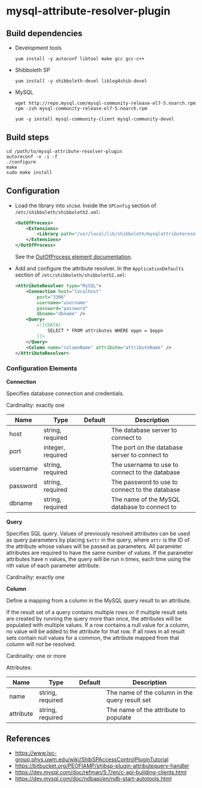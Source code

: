 # mysql-attribute-resolver-plugin

## Build dependencies

* Development tools
  ```Shell
  yum install -y autoconf libtool make gcc gcc-c++
  ```

* Shibboleth SP
  ```Shell
  yum install -y shibboleth-devel liblog4shib-devel
  ```

* MySQL
  ```Shell
  wget http://repo.mysql.com/mysql-community-release-el7-5.noarch.rpm
  rpm -ivh mysql-community-release-el7-5.noarch.rpm

  yum -y install mysql-community-client mysql-community-devel
  ```

## Build steps

```Shell
cd /path/to/mysql-attribute-resolver-plugin
autoreconf -v -i -f
./configure
make
sudo make install
```

## Configuration

* Load the library into `shibd`. Inside the `SPConfig` section of `/etc/shibboleth/shibboleth2.xml`:

    ```xml
    <OutOfProcess>
        <Extensions>
            <Library path="/usr/local/lib/shibboleth/mysqlattributeresolver.so" fatal="true"/>
        </Extensions>
    </OutOfProcess>
    ```

    See the [OutOfProcess element documentation](https://wiki.shibboleth.net/confluence/display/SHIB2/NativeSPOutOfProcess).

* Add and configure the attribute resolver. In the `ApplicationDefaults` section of `/etc/shibboleth/shibboleth2.xml`:

    ```xml
    <AttributeResolver type="MySQL">
        <Connection host="localhost"
            port="3306"
            username="username"
            password="password"
            dbname="dbname" />
        <Query>
            <![CDATA[
                SELECT * FROM attributes WHERE eppn = $eppn
            ]]>
        </Query>
        <Column name="columnName" attribute="attributeName" />
    </AttributeResolver>
    ```

### Configuration Elements

**Connection**

Specifies database connection and credentials.

Cardinality: exactly one

| Name | Type | Default | Description |
| --- | --- | --- | --- |
| host | string, required | | The database server to connect to |
| port | integer, required | | The port on the database server to connect to |
| username | string, required | | The username to use to connect to the database |
| password | string, required | | The password to use to connect to the database |
| dbname | string, required | | The name of the MySQL database to connect to |

**Query**

Specifies SQL query. Values of previously resolved attributes can be used as query parameters by placing `$attr`
in the query, where `attr` is the ID of the attribute whose values will be passed as parameters. All parameter
attributes are required to have the same number of values. If the parameter attributes have n values, the query
will be run n times, each time using the nth value of each parameter attribute.

Cardinality: exactly one

**Column**

Define a mapping from a column in the MySQL query result to an attribute.

If the result set of a query contains multiple rows or if multiple result sets are created by running the query
more than once, the attributes will be populated with multiple values. If a row contains a null value for a column,
no value will be added to the attribute for that row. If all rows in all result sets contain null values for a
common, the attribute mapped from that column will not be resolved.

Cardinality: one or more

Attributes:

| Name | Type | Default | Description |
| --- | --- | --- | --- |
| name | string, required | | The name of the column in the query result set |
| attribute | string, required | | The name of the attribute to populate |

## References

* https://www.lsc-group.phys.uwm.edu/wiki/ShibSPAccessControlPluginTutorial
* https://bitbucket.org/PEOFIAMP/shibsp-plugin-attributequery-handler
* https://dev.mysql.com/doc/refman/5.7/en/c-api-building-clients.html
* https://dev.mysql.com/doc/ndbapi/en/ndb-start-autotools.html
